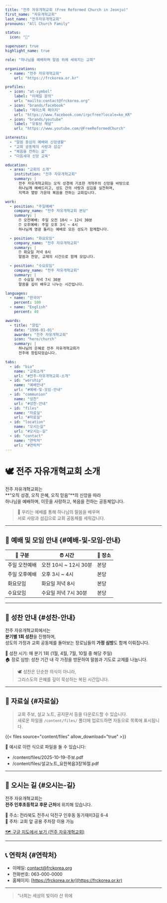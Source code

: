 ```yaml
---
title: "전주 자유개혁교회 (Free Reformed Church in Jeonju)"
first_name: "자유개혁교회"
last_name: "전주자유개혁교회"
pronouns: "All Church Family"

status:
  icon: "📖"

superuser: true
highlight_name: true

role: "하나님을 예배하며 말씀 위에 세워지는 교회"

organizations:
  - name: "전주 자유개혁교회"
    url: "https://frckorea.or.kr"

profiles:
  - icon: "at-symbol"
    label: "이메일 문의"
    url: "mailto:contact@frckorea.org"
  - icon: "brands/facebook"
    label: "페이스북 페이지"
    url: "https://www.facebook.com/irpcfree?locale=ko_KR"
  - icon: "brands/youtube"
    label: "유튜브 채널"
    url: "https://www.youtube.com/@FreeReformedChurch"

interests:
  - "말씀 중심의 예배와 신앙생활"
  - "교회 공동체의 사랑과 섬김"
  - "복음을 전하는 삶"
  - "다음세대 신앙 교육"

education:
  - area: "교회의 소개"
    institution: "전주 자유개혁교회"
    summary: |
      전주 자유개혁교회는 오직 성경에 기초한 개혁주의 신앙을 바탕으로  
      하나님께 예배드리고, 성도 간의 사랑과 섬김을 실천하며,  
      지역과 열방 가운데 복음을 전하는 교회입니다.

work:
  - position: "주일예배"
    company_name: "전주 자유개혁교회 본당"
    summary: |
      ⏰ 오전예배: 주일 오전 10시 ~ 12시 30분  
      ⏰ 오후예배: 주일 오후 3시 ~ 4시  
      하나님께 영광 돌리는 예배로 모든 성도가 함께합니다.

  - position: "화요모임"
    company_name: "전주 자유개혁교회"
    summary: |
      ⏰ 화요일 저녁 8시  
      말씀과 찬양, 교제의 시간으로 함께 모입니다.

  - position: "수요모임"
    company_name: "전주 자유개혁교회"
    summary: |
      ⏰ 수요일 저녁 7시 30분  
      말씀을 깊이 배우고 나누는 시간입니다.

languages:
  - name: "한국어"
    percent: 100
  - name: "English"
    percent: 40

awards:
  - title: "창립"
    date: "1996-01-01"
    awarder: "전주 자유개혁교회"
    icon: "hero/church"
    summary: |
      하나님의 은혜로 전주 자유개혁교회가  
      전주에 창립되었습니다.

tabs:
  - id: "bio"
    name: "교회소개"
    url: "#전주-자유개혁교회-소개"
  - id: "worship"
    name: "예배안내"
    url: "#예배-및-모임-안내"
  - id: "communion"
    name: "성찬"
    url: "#성찬-안내"
  - id: "files"
    name: "자료실"
    url: "#자료실"
  - id: "location"
    name: "오시는길"
    url: "#오시는-길"
  - id: "contact"
    name: "연락처"
    url: "#연락처"
---
```


# 🕊 전주 자유개혁교회 소개

전주 자유개혁교회는  
**“오직 성경, 오직 은혜, 오직 믿음”**의 신앙을 따라  
하나님을 예배하며, 이웃을 사랑하고, 복음을 전하는 공동체입니다.  

> 📖 우리는 예배를 통해 하나님의 말씀을 배우며  
> 서로 사랑과 섬김으로 교회 공동체를 세워갑니다.

---

## 🙏 예배 및 모임 안내 {#예배-및-모임-안내}

| 🙏 구분 | ⏰ 시간 | 📍 장소 |
|----------|---------|---------|
| 주일 오전예배 | 오전 10시 ~ 12시 30분 | 본당 |
| 주일 오후예배 | 오후 3시 ~ 4시 | 본당 |
| 화요모임 | 화요일 저녁 8시 | 본당 |
| 수요모임 | 수요일 저녁 7시 30분 | 본당 |

---

## 🍞 성찬 안내 {#성찬-안내}

전주 자유개혁교회에서는  
**분기별 1회 성찬**을 진행하며,  
성도의 가정과 교회 공동체를 돌아보는 장로님들의 **가정 심방**도 함께 이뤄집니다.

📅 성찬 시기: 매 분기 1회 (1월, 4월, 7월, 10월 중 해당 주일)  
🏠 장로 심방: 성찬 기간 내 각 가정을 방문하여 말씀과 기도로 교제를 나눕니다.

> 🕊️ 성찬은 단순한 의식이 아니라,  
> 그리스도의 은혜를 깊이 묵상하는 복된 시간입니다.

---

## 📂 자료실 {#자료실}

> 교회 주보, 설교 노트, 공지문서 등을 다운로드할 수 있습니다.  
> 새로운 파일을 `/content/files/` 폴더에 업로드하면 자동으로 목록에 표시됩니다.

{{< files source="content/files" allow_download="true" >}}

📌 예시로 이런 식으로 파일을 둘 수 있습니다:
- /content/files/2025-10-19-주보.pdf
- /content/files/설교노트_요한복음3장16절.pdf

---

## 📍 오시는 길 {#오시는-길}

전주 자유개혁교회는  
**전주 인후초등학교 후문 근처**에 위치해 있습니다.  

📌 주소: 전라북도 전주시 덕진구 인후동 동가재미3길 6-4  
🚗 주차: 교회 앞 공용 주차장 이용 가능  

[🗺️ 구글 지도에서 보기 (전주 자유개혁교회)](https://www.google.com/maps/place/%EC%9E%90%EC%9C%A0%EA%B0%9C%ED%98%81%EA%B5%90%ED%9A%8C/data=!3m1!4b1!4m6!3m5!1s0x3570237ce2bac0af:0xc0d43b2a9d13920b!8m2!3d35.8316883!4d127.1615202)

---

## 📞 연락처 {#연락처}

- 이메일: contact@frckorea.org  
- 전화번호: 063-000-0000  
- 홈페이지: [https://frckorea.or.kr](https://frckorea.or.kr)

---

> “너희는 세상의 빛이라 산 위에